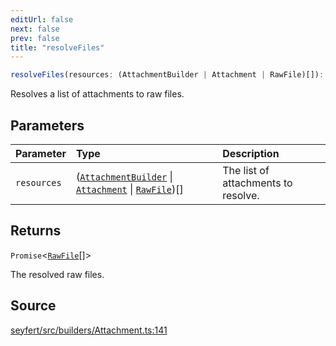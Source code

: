 ```yaml
---
editUrl: false
next: false
prev: false
title: "resolveFiles"
---
```


```ts
resolveFiles(resources: (AttachmentBuilder | Attachment | RawFile)[]): Promise<RawFile[]>
```

Resolves a list of attachments to raw files.

## Parameters

| Parameter | Type | Description |
| :------ | :------ | :------ |
| `resources` | ([`AttachmentBuilder`](/api/classes/attachmentbuilder/) \| [`Attachment`](/api/classes/attachment/) \| [`RawFile`](/api/interfaces/rawfile/))[] | The list of attachments to resolve. |

## Returns

`Promise`\<[`RawFile`](/api/interfaces/rawfile/)[]\>

The resolved raw files.

## Source

[seyfert/src/builders/Attachment.ts:141](https://github.com/potoland/potocuit/blob/fe122a1/src/builders/Attachment.ts#L141)
